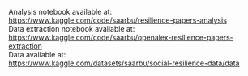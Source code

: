 Analysis notebook available at: <br />
https://www.kaggle.com/code/saarbu/resilience-papers-analysis <br />
Data extraction notebook available at: <br />
https://www.kaggle.com/code/saarbu/openalex-resilience-papers-extraction <br />
Data available at: <br />
https://www.kaggle.com/datasets/saarbu/social-resilience-data/data <br />
